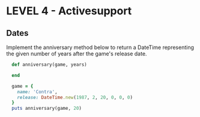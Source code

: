 LEVEL 4 - Activesupport
=======================

Dates
-----

Implement the anniversary method below to return a DateTime representing the given number of years after the game's release date.

```ruby
  def anniversary(game, years)

  end

  game = {
    name: 'Contra',
    release: DateTime.new(1987, 2, 20, 0, 0, 0)
  }
  puts anniversary(game, 20)
```
